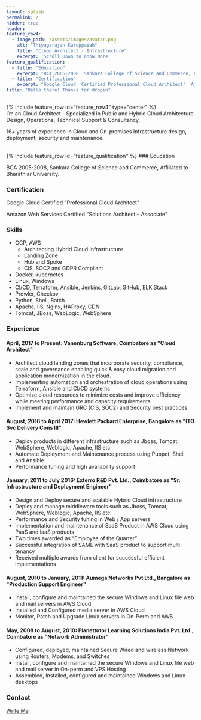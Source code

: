 ```yaml
---
layout: splash
permalink: /
hidden: true
header:
feature_row4:
  - image_path: /assets/images/avatar.png
    alt: "Thiyagarajan Karuppaiah"
    title: "Cloud Architect - Infrastructure"
    excerpt: 'Scroll Down to Know More'
feature_qualification:
  - title: "Education"
    excerpt: "BCA 2005-2008, Sankara College of Science and Commerce, Affiliated to Bharathiar University."
  - title: "Certification"
    excerpt: "Google Cloud 'Certified Professional Cloud Architect'  Amazon Web Services Certified 'Solutions Architect – Associate'"
title: "Hello there! Thanks for dropin"
---
```

{% include feature_row id="feature_row4" type="center" %}
<br>
I’m an Cloud Architect - Specialized in Public and Hybrid Cloud Architecture Design, Operations, Technical Support & Consultancy. 

16+ years of experience in Cloud and On-premises Infrastructure design, deployment, security and maintenance.

<br>
{% include feature_row id="feature_qualification" %}
### Education

BCA 2005-2008, Sankara College of Science and Commerce, Affiliated to Bharathiar University.

### Certification

Google Cloud Certified "Professional Cloud Architect" 

Amazon Web Services Certified "Solutions Architect – Associate"

### Skills

- GCP, AWS
  - Architecting Hybrid Cloud Infrastructure
  - Landing Zone
  - Hub and Spoke 
  - CIS, SOC2 and GDPR Compliant 
- Docker, kubernetes
- Linux, Windows
- CI/CD, Terraform, Ansible, Jenkins, GitLab, GitHub, ELK Stack
- Prowler, Checkov
- Python, Shell, Batch
- Apache, IIS, Nginx, HAProxy, CDN
- Tomcat, JBoss, WebLogic, WebSphere

### Experience

#### April, 2017 to Present: Vanenburg Software, Coimbatore as "Cloud Architect"

- Architect cloud landing zones that incorporate security, compliance, scale and governance enabling quick & easy cloud migration and application modernization in the cloud.
- Implementing automation and orchestration of cloud operations using Terraform, Ansible and CI/CD systems
- Optimize cloud resources to minimize costs and improve efficiency while meeting performance and capacity requirements
- Implement and maintain GRC (CIS, SOC2) and Security best practices

#### August, 2016 to April 2017: Hewlett Packard Enterprise, Bangalore as "ITO Svc Delivery Cons III"

- Deploy products in different infrastructure such as Jboss, Tomcat, WebSphere, Weblogic, Apache, IIS etc
- Automate Deployment and Maintenance process using Puppet, Shell and Ansible
- Performance tuning and high availability support

#### January, 2011 to July 2016: Exterro R&D Pvt. Ltd., Coimbatore as "Sr. Infrastructure and Deployment Engineer"

- Design and Deploy secure and scalable Hybrid Cloud infrastructure
- Deploy and manage middleware tools such as Jboss, Tomcat, WebSphere, Weblogic, Apache, IIS etc.
- Performance and Security tuning in Web / App servers
- Implementation and maintenance of SaaS Product in AWS Cloud using PaaS and IaaS products
- Two times awarded as “Employee of the Quarter”
- Successful integration of SAML with SaaS product to support multi tenancy
- Received multiple awards from client for successful efficient implementations

#### August, 2010 to January, 2011: Aumega Networks Pvt Ltd., Bangalore as "Production Support Engineer"

- Install, configure and maintained the secure Windows and Linux file web and mail servers in AWS Cloud
- Installed and Configured media server in AWS Cloud
- Monitor, Patch and Upgrade Linux servers in On-Perm and AWS

#### May, 2008 to August, 2010: Planettutor Learning Solutions India Pvt. Ltd., Coimbatore as "Network Administrator"

- Configured, deployed, maintained Secure Wired and wireless Network using Routers, Modems, and Switches
- Install, configure and maintained the secure Windows and Linux file web and mail server in On-perm and VPS Hosting
- Assembled, Installed, configured and maintained Windows and Linux desktops



### Contact
 [Write Me](mailto:thiyagarajan.karuppaiah@gmail.com)
